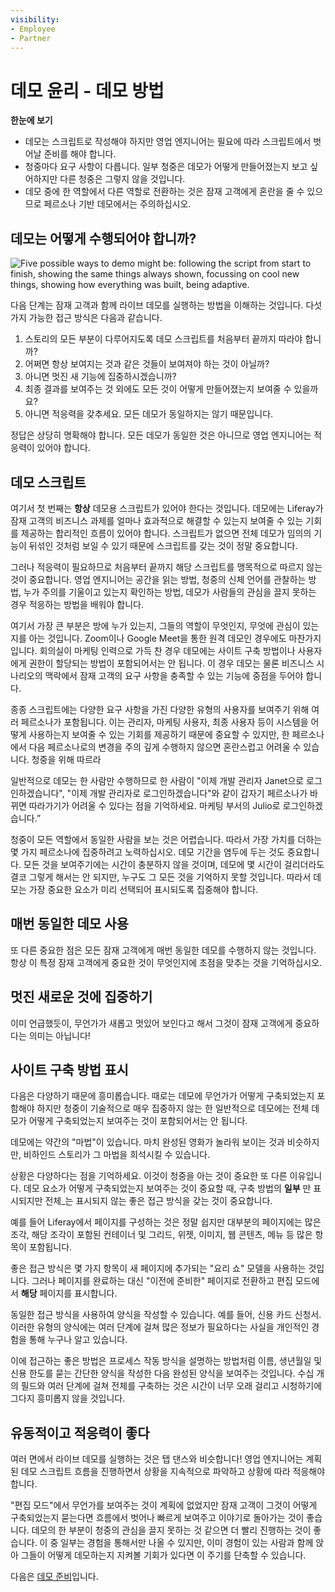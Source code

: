 ```yaml
---
visibility:
- Employee
- Partner
---
```

# 데모 윤리 - 데모 방법

**한눈에 보기**

* 데모는 스크립트로 작성해야 하지만 영업 엔지니어는 필요에 따라 스크립트에서 벗어날 준비를 해야 합니다.
* 청중마다 요구 사항이 다릅니다. 일부 청중은 데모가 어떻게 만들어졌는지 보고 싶어하지만 다른 청중은 그렇지 않을 것입니다.
* 데모 중에 한 역할에서 다른 역할로 전환하는 것은 잠재 고객에게 혼란을 줄 수 있으므로 페르소나 기반 데모에서는 주의하십시오.

## 데모는 어떻게 수행되어야 합니까?

![Five possible ways to demo might be: following the script from start to finish, showing the same things always shown, focussing on cool new things, showing how everything was built, being adaptive.](./how-to-demo/images/01.png)

다음 단계는 잠재 고객과 함께 라이브 데모를 실행하는 방법을 이해하는 것입니다. 다섯 가지 가능한 접근 방식은 다음과 같습니다.

1. 스토리의 모든 부분이 다루어지도록 데모 스크립트를 처음부터 끝까지 따라야 합니까?
1. 어쩌면 항상 보여지는 것과 같은 것들이 보여져야 하는 것이 아닐까?
1. 아니면 멋진 새 기능에 집중하시겠습니까?
1. 최종 결과를 보여주는 것 외에도 모든 것이 어떻게 만들어졌는지 보여줄 수 있을까요?
1. 아니면 적응력을 갖추세요. 모든 데모가 동일하지는 않기 때문입니다.

정답은 상당히 명확해야 합니다. 모든 데모가 동일한 것은 아니므로 영업 엔지니어는 적응력이 있어야 합니다.

## 데모 스크립트

여기서 첫 번째는 **항상** 데모용 스크립트가 있어야 한다는 것입니다. 데모에는 Liferay가 잠재 고객의 비즈니스 과제를 얼마나 효과적으로 해결할 수 있는지 보여줄 수 있는 기회를 제공하는 합리적인 흐름이 있어야 합니다. 스크립트가 없으면 전체 데모가 임의의 기능이 뒤섞인 것처럼 보일 수 있기 때문에 스크립트를 갖는 것이 정말 중요합니다.

그러나 적응력이 필요하므로 처음부터 끝까지 해당 스크립트를 맹목적으로 따르지 않는 것이 중요합니다. 영업 엔지니어는 공간을 읽는 방법, 청중의 신체 언어를 관찰하는 방법, 누가 주의를 기울이고 있는지 확인하는 방법, 데모가 사람들의 관심을 끌지 못하는 경우 적응하는 방법을 배워야 합니다.

여기서 가장 큰 부분은 방에 누가 있는지, 그들의 역할이 무엇인지, 무엇에 관심이 있는지를 아는 것입니다. Zoom이나 Google Meet을 통한 원격 데모인 경우에도 마찬가지입니다. 회의실이 마케팅 인력으로 가득 찬 경우 데모에는 사이트 구축 방법이나 사용자에게 권한이 할당되는 방법이 포함되어서는 안 됩니다. 이 경우 데모는 물론 비즈니스 시나리오의 맥락에서 잠재 고객의 요구 사항을 충족할 수 있는 기능에 중점을 두어야 합니다.

종종 스크립트에는 다양한 요구 사항을 가진 다양한 유형의 사용자를 보여주기 위해 여러 페르소나가 포함됩니다. 이는 관리자, 마케팅 사용자, 최종 사용자 등이 시스템을 어떻게 사용하는지 보여줄 수 있는 기회를 제공하기 때문에 중요할 수 있지만, 한 페르소나에서 다음 페르소나로의 변경을 주의 깊게 수행하지 않으면 혼란스럽고 어려울 수 있습니다. 청중을 위해 따르라

일반적으로 데모는 한 사람만 수행하므로 한 사람이 "이제 개발 관리자 Janet으로 로그인하겠습니다", "이제 개발 관리자로 로그인하겠습니다"와 같이 갑자기 페르소나가 바뀌면 따라가기가 어려울 수 있다는 점을 기억하세요. 마케팅 부서의 Julio로 로그인하겠습니다.”

청중이 모든 역할에서 동일한 사람을 보는 것은 어렵습니다. 따라서 가장 가치를 더하는 몇 가지 페르소나에 집중하려고 노력하십시오. 데모 기간을 염두에 두는 것도 중요합니다. 모든 것을 보여주기에는 시간이 충분하지 않을 것이며, 데모에 몇 시간이 걸리더라도 결코 그렇게 해서는 안 되지만, 누구도 그 모든 것을 기억하지 못할 것입니다. 따라서 데모는 가장 중요한 요소가 미리 선택되어 표시되도록 집중해야 합니다.

## 매번 동일한 데모 사용

또 다른 중요한 점은 모든 잠재 고객에게 매번 동일한 데모를 수행하지 않는 것입니다. 항상 이 특정 잠재 고객에게 중요한 것이 무엇인지에 초점을 맞추는 것을 기억하십시오.

## 멋진 새로운 것에 집중하기

이미 언급했듯이, 무언가가 새롭고 멋있어 보인다고 해서 그것이 잠재 고객에게 중요하다는 의미는 아닙니다!

## 사이트 구축 방법 표시

다음은 다양하기 때문에 흥미롭습니다. 때로는 데모에 무언가가 어떻게 구축되었는지 포함해야 하지만 청중이 기술적으로 매우 집중하지 않는 한 일반적으로 데모에는 전체 데모가 어떻게 구축되었는지 보여주는 것이 포함되어서는 안 됩니다.

데모에는 약간의 "마법"이 있습니다. 마치 완성된 영화가 놀라워 보이는 것과 비슷하지만, 비하인드 스토리가 그 마법을 희석시킬 수 있습니다.

상황은 다양하다는 점을 기억하세요. 이것이 청중을 아는 것이 중요한 또 다른 이유입니다. 데모 요소가 어떻게 구축되었는지 보여주는 것이 중요할 때, 구축 방법의 **일부** 만 표시되지만 전체_는 표시되지 않는 좋은 접근 방식을 갖는 것이 중요합니다.

예를 들어 Liferay에서 페이지를 구성하는 것은 정말 쉽지만 대부분의 페이지에는 많은 조각, 해당 조각이 포함된 컨테이너 및 그리드, 위젯, 이미지, 웹 콘텐츠, 메뉴 등 많은 항목이 포함됩니다.

좋은 접근 방식은 몇 가지 항목이 새 페이지에 추가되는 "요리 쇼" 모델을 사용하는 것입니다. 그러나 페이지를 완료하는 대신 "이전에 준비한" 페이지로 전환하고 편집 모드에서 **해당** 페이지를 표시합니다.

동일한 접근 방식을 사용하여 양식을 작성할 수 있습니다. 예를 들어, 신용 카드 신청서. 이러한 유형의 양식에는 여러 단계에 걸쳐 많은 정보가 필요하다는 사실을 개인적인 경험을 통해 누구나 알고 있습니다.

이에 접근하는 좋은 방법은 프로세스 작동 방식을 설명하는 방법처럼 이름, 생년월일 및 신용 한도를 묻는 간단한 양식을 작성한 다음 완성된 양식을 보여주는 것입니다. 수십 개의 필드와 여러 단계에 걸쳐 전체를 구축하는 것은 시간이 너무 오래 걸리고 시청하기에 그다지 흥미롭지 않을 것입니다.

## 유동적이고 적응력이 좋다

여러 면에서 라이브 데모를 실행하는 것은 탭 댄스와 비슷합니다! 영업 엔지니어는 계획된 데모 스크립트 흐름을 진행하면서 상황을 지속적으로 파악하고 상황에 따라 적응해야 합니다.

"편집 모드"에서 무언가를 보여주는 것이 계획에 없었지만 잠재 고객이 그것이 어떻게 구축되었는지 묻는다면 흐름에서 벗어나 빠르게 보여주고 이야기로 돌아가는 것이 좋습니다. 데모의 한 부분이 청중의 관심을 끌지 못하는 것 같으면 더 빨리 진행하는 것이 좋습니다. 이 중 일부는 경험을 통해서만 나올 수 있지만, 이미 경험이 있는 사람과 함께 앉아 그들이 어떻게 데모하는지 지켜볼 기회가 있다면 이 주기를 단축할 수 있습니다.

다음은 [데모 준비](./demo-preparation.md)입니다.
